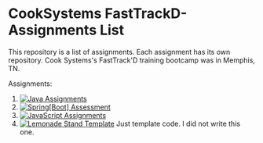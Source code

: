 # CookSystems FastTrackD-Assignments List
This repository is a list of assignments. Each assignment has its own repository. Cook Systems's FastTrack'D training bootcamp was in Memphis, TN.

Assignments:
1. [![Java Assignments](https://img.shields.io/badge/Java%20Assignments-View%20on%20GitHub-blue)](https://github.com/AMDphreak?tab=repositories&q=%22java-assignment%22&type=&language=&sort=)
2. [![Spring[Boot] Assessment](https://img.shields.io/badge/Spring%20Assessment-View%20on%20GitHub-green)](https://github.com/AMDphreak?tab=repositories&q=spring-assessment&type=&language=&sort=)
3. [![JavaScript Assignments](https://img.shields.io/badge/JavaScript%20Assignments-View%20on%20GitHub-yellow)](https://github.com/AMDphreak?tab=repositories&q=%22js-assignment%22&type=&language=&sort=)
5. [![Lemonade Stand Template](https://img.shields.io/badge/Lemonade%20Stand%20Template-View%20on%20GitHub-orange)](https://github.com/AMDphreak?tab=repositories&q=lemonadestand&type=&language=&sort=) Just template code. I did not write this one.
